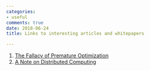```yaml
---
categories:
- useful
comments: true
date: 2018-06-24
title: Links to interesting articles and whitepapers

---
```


1. [The Fallacy of Premature Optimization](https://ubiquity.acm.org/article.cfm?id=1513451)
2. [A Note on Distributed Computing](http://citeseerx.ist.psu.edu/viewdoc/summary?doi=10.1.1.41.7628)

